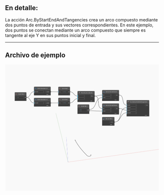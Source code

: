 ## En detalle:
La acción Arc.ByStartEndAndTangencies crea un arco compuesto mediante dos puntos de entrada y sus vectores correspondientes. En este ejemplo, dos puntos se conectan mediante un arco compuesto que siempre es tangente al eje Y en sus puntos inicial y final.
___
## Archivo de ejemplo

![ByStartEndAndTangencies](./Autodesk.DesignScript.Geometry.Arc.ByStartEndAndTangencies_img.jpg)

